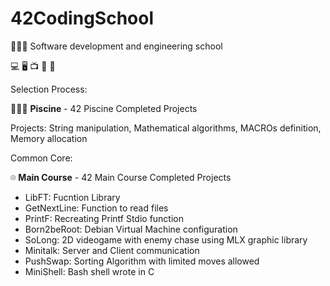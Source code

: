 # 42CodingSchool
🧑🏼‍💻 Software development and engineering school 

💻 🖥️ 📺 💾 📡



Selection Process:

🏊🏼‍♂️ **Piscine** - 42 Piscine Completed Projects  

Projects:
String manipulation, Mathematical algorithms, MACROs definition, Memory allocation


Common Core:

⌾ **Main Course** - 42 Main Course Completed Projects  

- LibFT: Fucntion Library
- GetNextLine: Function to read files
- PrintF: Recreating Printf Stdio function
- Born2beRoot: Debian Virtual Machine configuration
- SoLong: 2D videogame with enemy chase using MLX graphic library
- Minitalk: Server and Client communication
- PushSwap: Sorting Algorithm with limited moves allowed
- MiniShell: Bash shell wrote in C


